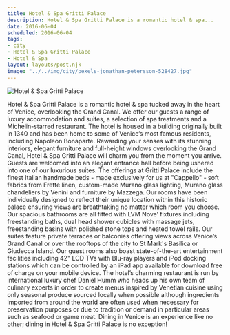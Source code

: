```yaml
---
title: Hotel & Spa Gritti Palace
description: Hotel & Spa Gritti Palace is a romantic hotel & spa...
date: 2016-06-04
scheduled: 2016-06-04
tags:
- city
- Hotel & Spa Gritti Palace
- Hotel & Spa
layout: layouts/post.njk
image: "../../img/city/pexels-jonathan-petersson-528427.jpg"
---
```


![Hotel & Spa Gritti Palace](../../img/city/pexels-jonathan-petersson-528427.jpg)

Hotel & Spa Gritti Palace is a romantic hotel & spa tucked away in the heart of Venice, overlooking the Grand Canal. We offer our guests a range of luxury accommodation and suites, a selection of spa treatments and a Michelin-starred restaurant. The hotel is housed in a building originally built in 1340 and has been home to some of Venice’s most famous residents, including Napoleon Bonaparte. Rewarding your senses with its stunning interiors, elegant furniture and full-height windows overlooking the Grand Canal, Hotel & Spa Gritti Palace will charm you from the moment you arrive. Guests are welcomed into an elegant entrance hall before being ushered into one of our luxurious suites. The offerings at Gritti Palace include the finest Italian handmade beds - made exclusively for us at "Cappello" - soft fabrics from Frette linen, custom-made Murano glass lighting, Murano glass chandeliers by Venini and furniture by Mazzega. Our rooms have been individually designed to reflect their unique location within this historic palace ensuring views are breathtaking no matter which room you choose. Our spacious bathrooms are all fitted with LVM Nove’ fixtures including freestanding baths, dual head shower cubicles with massage jets, freestanding basins with polished stone tops and heated towel rails. Our suites feature private terraces or balconies offering views across Venice’s Grand Canal or over the rooftops of the city to St Mark's Basilica or Giudecca Island. Our guest rooms also boast state-of-the-art entertainment facilities including 42" LCD TVs with Blu-ray players and iPod docking stations which can be controlled by an iPad app available for download free of charge on your mobile device. The hotel’s charming restaurant is run by international luxury chef Daniel Humm who heads up his own team of culinary experts in order to create menus inspired by Venetian cuisine using only seasonal produce sourced locally when possible although ingredients imported from around the world are often used when necessary for preservation purposes or due to tradition or demand in particular areas such as seafood or game meat. Dining in Venice is an experience like no other; dining in Hotel & Spa Gritti Palace is no exception!